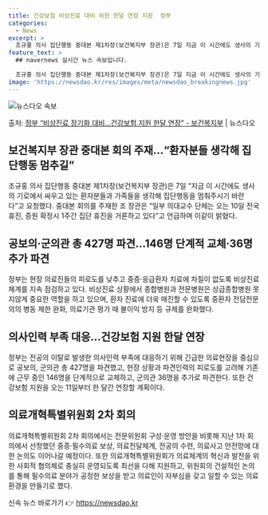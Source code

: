 ```yaml
---
title: 건강보험 비상진료 대비 위한 한달 연장 지원  정부
categories:
  - News
excerpt: >
  조규홍 의사 집단행동 중대본 제1차장(보건복지부 장관)은 7일 지금 이 시간에도 생사의 기로에서 싸우고 있는…
feature_text: >
  ## navernews 실시간 뉴스 속보입니다.

  조규홍 의사 집단행동 중대본 제1차장(보건복지부 장관)은 7일 지금 이 시간에도 생사의 기로에서 싸우고 있는…
image: 'https://newsdao.kr/res/images/meta/newsdao_breakingnews.jpg'
---
```


![뉴스다오 속보](https://newsdao.kr/res/images/meta/newsdao_breakingnews.jpg)

<p>출처: <a href="https://newsdao.kr/3744" rel="dofollow">정부 “비상진료 장기화 대비…건강보험 지원 한달 연장” - 보건복지부</a> | 뉴스다오</p>

<h2 data-ke-size="size26">보건복지부 장관 중대본 회의 주재…“환자분들 생각해 집단행동 멈추길”</h2>
<p data-ke-size="size16">조규홍 의사 집단행동 중대본 제1차장(보건복지부 장관)은 7일 “지금 이 시간에도 생사의 기로에서 싸우고 있는 환자분들과 가족들을 생각해 집단행동을 멈춰주시기 바란다”고 요청했다. 중대본 회의를 주재한 조 장관은 “일부 의대교수 단체는 오는 10일 전국 휴진, 증원 확정시 1주간 집단 휴진을 거론하고 있다”고 언급하며 이같이 밝혔다.</p>

<h2 data-ke-size="size26">공보의·군의관 총 427명 파견…146명 단계적 교체·36명 추가 파견</h2>
<p data-ke-size="size16">정부는 현장 의료진들의 피로도를 낮추고 중증·응급환자 치료에 차질이 없도록 비상진료체계를 지속 점검하고 있다. 비상진료 상황에서 종합병원과 전문병원은 상급종합병원 못지않게 중요한 역할을 하고 있으며, 환자 진료에 더욱 매진할 수 있도록 중환자 전담전문의의 병동 제한 완화, 의료기관 평가 때 불이익 방지 등 규제를 완화했다.</p>

<h2 data-ke-size="size26">의사인력 부족 대응…건강보험 지원 한달 연장</h2>
<p data-ke-size="size16">정부는 전공의 이탈로 발생한 의사인력 부족에 대응하기 위해 긴급한 의료현장을 중심으로 공보의, 군의관 총 427명을 파견했고, 현장 상황과 파견인력의 피로도를 고려해 기존에 근무 중인 146명을 단계적으로 교체하고, 군의관 36명을 추가로 파견한다. 또한 건강보험 지원을 오는 11일부터 한 달간 연장할 계획이다.</p>

<h2 data-ke-size="size26">의료개혁특별위원회 2차 회의</h2>
<p data-ke-size="size16">의료개혁특별위원회 2차 회의에서는 전문위원회 구성·운영 방안을 비롯해 지난 1차 회의에서 선정했던 중증·필수의료 보상, 의료전달체계, 전공의 수련, 의료사고 안전망에 대한 논의도 이어나갈 예정이다. 또한 의료개혁특별위원회가 의료체계의 혁신과 발전을 위한 사회적 협의체로 충실히 운영되도록 최선을 다해 지원하고, 위원회의 건설적인 논의를 통해 필수의료 분야가 공정한 보상을 받고 의료인이 자부심을 갖고 일할 수 있는 의료환경을 만들기로 했다.</p> 

신속 뉴스 바로가기 👉 <a href="https://newsdao.kr" rel="dofollow">https://newsdao.kr</a>


